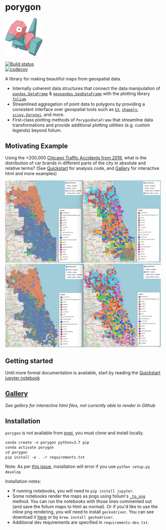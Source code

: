 porygon
==============================
<img src="gallery/porygon.png" alt="drawing" width="120"/>

[![Build status](https://travis-ci.org/zwrankin/porygon.svg?branch=master)](https://travis-ci.org/zwrankin)  
[![codecov](https://codecov.io/gh/zwrankin/porygon/branch/master/graph/badge.svg)](https://codecov.io/gh/zwrankin/porygon)


A library for making beautiful maps from geospatial data.  
- Internally coherent data structures that connect the data manipulation of [`pandas.DataFrame`](https://pandas.pydata.org/pandas-docs/stable/reference/api/pandas.DataFrame.html) & [`geopandas.GeoDataFrame`](http://geopandas.org/data_structures.html#geodataframe) with the plotting library [`folium`](https://python-visualization.github.io/folium/). 
- Streamlined aggregation of point data to polygons by providing a consistent interface over geospatial tools such as [`h3`](https://uber.github.io/h3/#/), [`shapely`](https://shapely.readthedocs.io/en/stable/index.html), [`scipy.Voronoi`](https://docs.scipy.org/doc/scipy-0.18.1/reference/generated/scipy.spatial.Voronoi.html), and more. 
- First-class plotting methods of `PorygonDataFrame` that streamline data transformations and provide additional plotting utilities (e.g. custom legends) beyond folium. 


## Motivating Example
Using the >200,000 [Chicago Traffic Accidents from 2019](https://data.cityofchicago.org/Transportation/Traffic-Crashes-Crashes/85ca-t3if), what is the distribution of car brands in different parts of the city in absolute and relative terms? (See [Quickstart](https://github.com/zwrankin/porygon/blob/master/notebooks/Quickstart.ipynb) for analysis code, and [Gallery](https://github.com/zwrankin/porygon/tree/master/gallery) for interactive html and more examples)  

![Accidents by Make](gallery/accidents_by_make_censustract_categorical.png?raw=true "Accidents by Make")
![Accidents by Make](gallery/accidents_by_make_h3_categorical.png?raw=true "Accidents by Make")

## Getting started
Until more formal documentation is available, start by reading the [Quickstart jupyter notebook](https://github.com/zwrankin/porygon/blob/master/notebooks/Quickstart.ipynb)


## [Gallery](https://github.com/zwrankin/porygon/tree/master/gallery  )
*See gallery for interactive html files, not currently able to render in Github*


## Installation 
`porygon` is not available from [pypi](https://pypi.org/), you must clone and install locally.  
```
conda create -n porygon python=3.7 pip
conda activate porygon
cd porygon
pip install -e . -r requirements.txt
```
Note: As per [this issue](https://github.com/zwrankin/porygon/issues/19), installation will error if you use `python setup.py develop`

Installation notes: 
- If running notebooks, you will need to `pip install jupyter`. 
- Some notebooks render the maps as pngs using folium's [`_to_png`](https://github.com/python-visualization/folium/blob/master/folium/folium.py#L296) method. You can run the notebooks with those lines commented out (and save the folium maps to html as normal). Or if you'd like to use the inline png rendering, you will need to install `geckodriver`. You can see download it [here](https://github.com/mozilla/geckodriver/releases) or by `brew install geckodriver`. 
- Additional dev requirements are specified in `requirements-dev.txt`. 
